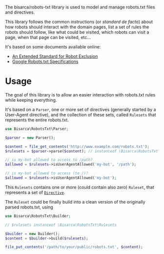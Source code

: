 The bisarca/robots-txt library is used to model and manage robots.txt files and
directives.

This library follows the common instructions (or _standard de facto_) about
how robots should interact with the domain pages, list a set of rules the robots
should follow, like what could be visited, which robots can visit a page,
when that page can be visited, etc...

It's based on some documents available online:

* [An Extended Standard for Robot Exclusion](http://www.conman.org/people/spc/robots2.html)
* [Google Robots.txt Specifications](https://developers.google.com/webmasters/control-crawl-index/docs/robots_txt)


Usage
=====

The goal of this library is to allow an easier interaction with robots.txt rules
while keeping everything.

It's based on a `Parser`, one or more set of directives (generally started by a
User-Agent directive), and the collection of these sets, called `Rulesets` that
represents the entire robots.txt.

```php
use Bisarca\RobotsTxt\Parser;

$parser = new Parser();

$content = file_get_contents('http://www.example.com/robots.txt');
$rulesets = $parser->parse($content); // instanceof \Bisarca\RobotsTxt\Rulesets

// is my-bot allowed to access to /path?
$allowed = $rulesets->isUserAgentAllowed('my-bot', '/path');

// is my-bot allowed to access (to /)?
$allowed = $rulesets->isUserAgentAllowed('my-bot');
```

This `Rulesets` contains one or more (could contain also zero) `Ruleset`, that
represents a set of [`Directive`](directives).

The `Ruleset` could be finally build into a clean version of the originally
parsed robots.txt, using

```php
use Bisarca\RobotsTxt\Builder;

// $rulesets instanceof \Bisarca\RobotsTxt\Rulesets

$builder = new Builder();
$content = $builder->build($rulesets);

file_put_contents('/path/to/your/public/robots.txt', $content);
```
